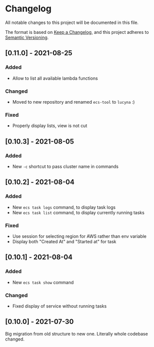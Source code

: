 # Changelog
All notable changes to this project will be documented in this file.

The format is based on [Keep a Changelog](https://keepachangelog.com/en/1.0.0/),
and this project adheres to [Semantic Versioning](https://semver.org/spec/v2.0.0.html).

## [0.11.0] - 2021-08-25
### Added
- Allow to list all available lambda functions

### Changed
- Moved to new repository and renamed `ecs-tool` to `lucyna` :)

### Fixed
- Properly display lists, view is not cut

## [0.10.3] - 2021-08-05
### Added
- New `-c` shortcut to pass cluster name in commands

## [0.10.2] - 2021-08-04
### Added
- New `ecs task logs` command, to display task logs
- New `ecs task list` command, to display currently running tasks

### Fixed
- Use session for selecting region for AWS rather than env variable
- Display both "Created At" and "Started at" for task

## [0.10.1] - 2021-08-04
### Added
- New `ecs task show` command

### Changed
- Fixed display of service without running tasks

## [0.10.0] - 2021-07-30
Big migration from old structure to new one. Literally whole codebase changed.
